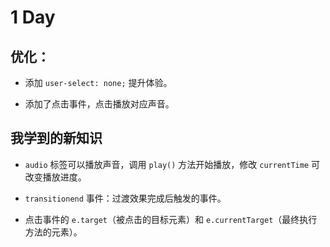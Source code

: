 # 1 Day

## 优化：

- 添加 `user-select: none;` 提升体验。

- 添加了点击事件，点击播放对应声音。



## 我学到的新知识

- `audio` 标签可以播放声音，调用 `play()` 方法开始播放，修改 `currentTime` 可改变播放进度。

- `transitionend` 事件：过渡效果完成后触发的事件。
- 点击事件的 `e.target`（被点击的目标元素）和 `e.currentTarget`（最终执行方法的元素）。

